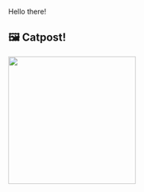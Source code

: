 Hello there!



## 🖼️ Catpost!

<sub>
    <img src="https://cdn2.thecatapi.com/images/MTk2MDMyNQ.jpg" height="256">
</sub>

